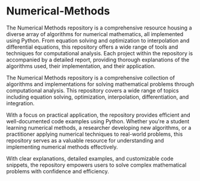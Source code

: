 # Numerical-Methods
The Numerical Methods repository is a comprehensive resource housing a diverse array of algorithms for numerical mathematics, all implemented using Python. From equation solving and optimization to interpolation and differential equations, this repository offers a wide range of tools and techniques for computational analysis. Each project within the repository is accompanied by a detailed report, providing thorough explanations of the algorithms used, their implementation, and their application.

The Numerical Methods repository is a comprehensive collection of algorithms and implementations for solving mathematical problems through computational analysis. This repository covers a wide range of topics including equation solving, optimization, interpolation, differentiation, and integration.

With a focus on practical application, the repository provides efficient and well-documented code examples using Python. Whether you're a student learning numerical methods, a researcher developing new algorithms, or a practitioner applying numerical techniques to real-world problems, this repository serves as a valuable resource for understanding and implementing numerical methods effectively.

With clear explanations, detailed examples, and customizable code snippets, the repository empowers users to solve complex mathematical problems with confidence and efficiency.
